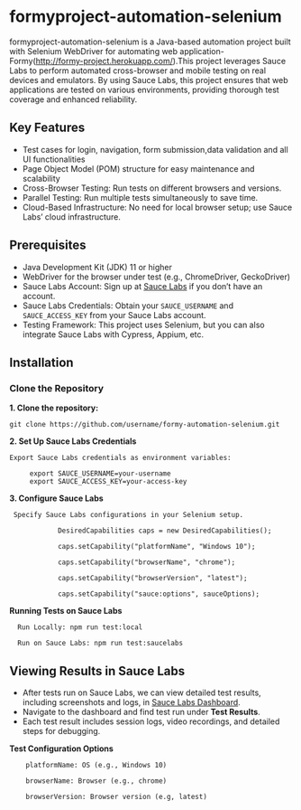 # formyproject-automation-selenium

formyproject-automation-selenium is a Java-based automation project built with Selenium WebDriver for automating web application-Formy(http://formy-project.herokuapp.com/).This project leverages Sauce Labs to perform automated cross-browser and mobile testing on real devices and emulators. By using Sauce Labs, this project ensures that web applications are tested on various environments, providing thorough test coverage and enhanced reliability.


## Key Features
- Test cases for login, navigation, form submission,data validation and all UI functionalities
- Page Object Model (POM) structure for easy maintenance and scalability
- Cross-Browser Testing: Run tests on different browsers and versions.
- Parallel Testing: Run multiple tests simultaneously to save time.
- Cloud-Based Infrastructure: No need for local browser setup; use Sauce Labs’ cloud infrastructure.


## Prerequisites
- Java Development Kit (JDK) 11 or higher
- WebDriver for the browser under test (e.g., ChromeDriver, GeckoDriver)
- Sauce Labs Account: Sign up at [Sauce Labs](https://saucelabs.com/) if you don’t have an account.
- Sauce Labs Credentials: Obtain your `SAUCE_USERNAME` and `SAUCE_ACCESS_KEY` from your Sauce Labs account.
- Testing Framework: This project uses Selenium, but you can also integrate Sauce Labs with Cypress, Appium, etc.


## Installation

### Clone the Repository
**1. Clone the repository:**

    git clone https://github.com/username/formy-automation-selenium.git

**2. Set Up Sauce Labs Credentials**

    Export Sauce Labs credentials as environment variables:

         export SAUCE_USERNAME=your-username
         export SAUCE_ACCESS_KEY=your-access-key

**3. Configure Sauce Labs**

     Specify Sauce Labs configurations in your Selenium setup.

                DesiredCapabilities caps = new DesiredCapabilities();

                caps.setCapability("platformName", "Windows 10");

                caps.setCapability("browserName", "chrome");

                caps.setCapability("browserVersion", "latest");

                caps.setCapability("sauce:options", sauceOptions);

**Running Tests on Sauce Labs**

      Run Locally: npm run test:local

      Run on Sauce Labs: npm run test:saucelabs

## Viewing Results in Sauce Labs

- After tests run on Sauce Labs, we can view detailed test results, including screenshots and logs, in [Sauce Labs Dashboard](https://app.saucelabs.com/dashboard).
- Navigate to the dashboard and find test run under **Test Results**.
- Each test result includes session logs, video recordings, and detailed steps for debugging.


**Test Configuration Options**

        platformName: OS (e.g., Windows 10)

        browserName: Browser (e.g., chrome)

        browserVersion: Browser version (e.g, latest)











